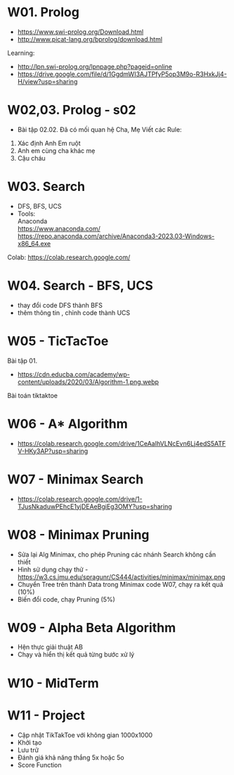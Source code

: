 
# W01. Prolog
- https://www.swi-prolog.org/Download.html 
- http://www.picat-lang.org/bprolog/download.html 

Learning:
- http://lpn.swi-prolog.org/lpnpage.php?pageid=online 
- https://drive.google.com/file/d/1GgdmWI3AJTPfyP5op3M9o-R3HxkJj4-H/view?usp=sharing 


# W02,03. Prolog - s02

- Bài tập 02.02.
Đã có mối quan hệ Cha, Mẹ
Viết các Rule:
1. Xác định Anh Em ruột
2. Anh em cùng cha khác mẹ
3. Cậu cháu

# W03. Search
- DFS, BFS, UCS  
- Tools:  
Anaconda  
https://www.anaconda.com/  
https://repo.anaconda.com/archive/Anaconda3-2023.03-Windows-x86_64.exe  


Colab: https://colab.research.google.com/  


# W04. Search - BFS, UCS
- thay đổi code DFS thành BFS 
- thêm thông tin , chỉnh code thành UCS 


# W05 - TicTacToe
Bài tập 01.
- https://cdn.educba.com/academy/wp-content/uploads/2020/03/Algorithm-1.png.webp

Bài toán tiktaktoe 

# W06 - A* Algorithm 
- https://colab.research.google.com/drive/1CeAaIhVLNcEvn6Lj4edS5ATFV-HKy3AP?usp=sharing 

# W07 - Minimax Search 
- https://colab.research.google.com/drive/1-TJusNkaduwPEhcE1yjDEAeBgiEg3OMY?usp=sharing  

# W08 - Minimax Pruning
- Sửa lại Alg Minimax, cho phép Pruning các nhánh Search không cần thiết 
- Hình sử dụng chạy thử - https://w3.cs.jmu.edu/spragunr/CS444/activities/minimax/minimax.png 
- Chuyển Tree trên thành Data trong Minimax code W07, chạy ra kết quả (10%)
- Biến đổi code, chạy Pruning (5%)

# W09 - Alpha Beta Algorithm 
- Hện thực giải thuật AB
- Chạy và hiển thị kết quả từng bước xử lý 

# W10 - MidTerm 

# W11 - Project 
- Cập nhật TikTakToe với không gian 1000x1000
- Khởi tạo
- Lưu trữ
- Đánh giá khả năng thắng 5x hoặc 5o 
- Score Function 


